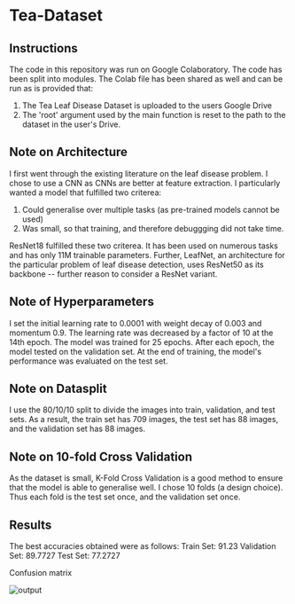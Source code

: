 # Tea-Dataset

## Instructions
The code in this repository was run on Google Colaboratory. The code has been split into modules. The Colab file has been shared as well and can be run as is provided that:
1. The Tea Leaf Disease Dataset is uploaded to the users Google Drive
2. The 'root' argument used by the main function is reset to the path to the dataset in the user's Drive.

## Note on Architecture
I first went through the existing literature on the leaf disease problem. I chose to use a CNN as CNNs are better at feature extraction. I particularly wanted a model that fulfilled two criterea:
1. Could generalise over multiple tasks (as pre-trained models cannot be used)
2. Was small, so that training, and therefore debuggging did not take time. 

ResNet18 fulfilled these two criterea. It has been used on numerous tasks and has only 11M trainable parameters. Further, LeafNet, an architecture for the particular problem of leaf disease detection, uses ResNet50 as its backbone -- further reason to consider a ResNet variant. 

## Note of Hyperparameters
I set the initial learning rate to 0.0001 with weight decay of 0.003 and momentum 0.9. The learning rate was decreased by a factor of 10 at the 14th epoch. The model was trained for 25 epochs. After each epoch, the model tested on the validation set. At the end of training, the model's performance was evaluated on the test set. 

## Note on Datasplit
I use the 80/10/10 split to divide the images into train, validation, and test sets. As a result, the train set has 709 images, the test set has 88 images, and the validation set has 88 images. 

## Note on 10-fold Cross Validation
As the dataset is small, K-Fold Cross Validation is a good method to ensure that the model is able to generalise well. I chose 10 folds (a design choice). Thus each fold is the test set once, and the validation set once.

## Results

The best accuracies obtained were as follows: 
Train Set: 91.23
Validation Set: 89.7727
Test Set: 77.2727

Confusion matrix

![output](https://user-images.githubusercontent.com/64302305/176243580-202db789-09e4-4fd5-8568-40450d51eccc.png)
